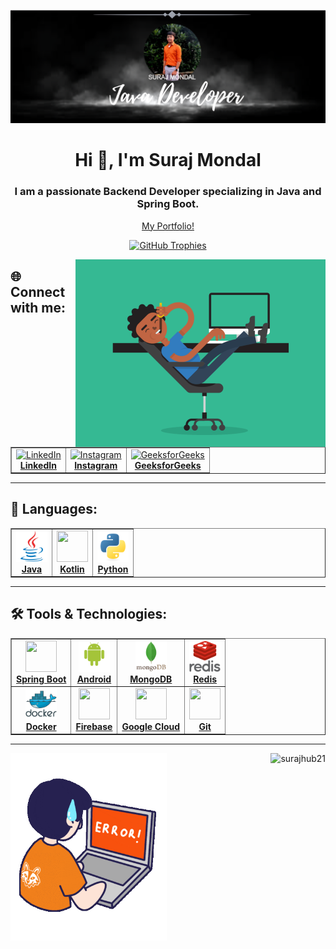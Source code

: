 ![logo](https://github.com/Surajhub21/Surajhub21/blob/main/GithubBio.png)

<h1 align="center">Hi 👋, I'm Suraj Mondal</h1>
<h3 align="center">I am a passionate Backend Developer specializing in Java and Spring Boot.</h3>

<p align="center">
  <a href="https://type.link/mondalsuroj386" target="blank">
   My Portfolio!
  </a>
</p>

<p align="center">
  <a href="https://github.com/ryo-ma/github-profile-trophy">
    <img src="https://github-profile-trophy.vercel.app/?username=surajhub21&margin-w=10" alt="GitHub Trophies"/>
  </a>
</p>

<img align="right" alt="Coding" width="400" src="https://github.com/Surajhub21/Surajhub21/blob/main/5eKX.gif">

## 🌐 Connect with me:

<table align="center" border="1" cellspacing="5" cellpadding="10">
  <tr>
    <td align="center">
      <a href="https://linkedin.com/in/suraj-mondal-134a06298/" target="blank">
        <img src="https://raw.githubusercontent.com/rahuldkjain/github-profile-readme-generator/master/src/images/icons/Social/linked-in-alt.svg" alt="LinkedIn" width="50"/>
        <br><b>LinkedIn</b>
      </a>
    </td>
    <td align="center">
      <a href="https://instagram.com/sm.suraj__/" target="blank">
        <img src="https://raw.githubusercontent.com/rahuldkjain/github-profile-readme-generator/master/src/images/icons/Social/instagram.svg" alt="Instagram" width="50"/>
        <br><b>Instagram</b>
      </a>
    </td>
    <td align="center">
      <a href="https://auth.geeksforgeeks.org/user/sm1suraj3tyg/" target="blank">
        <img src="https://raw.githubusercontent.com/rahuldkjain/github-profile-readme-generator/master/src/images/icons/Social/geeks-for-geeks.svg" alt="GeeksforGeeks" width="50"/>
        <br><b>GeeksforGeeks</b>
      </a>
    </td>
  </tr>
</table>


---

## 🚀 Languages:
<table align="center" border="1" cellspacing="5" cellpadding="10">
  <tr>
    <td align="center"><a href="https://www.java.com"><img src="https://raw.githubusercontent.com/devicons/devicon/master/icons/java/java-original.svg" width="50" height="50"/><br><b>Java</b></a></td>
    <td align="center"><a href="https://kotlinlang.org"><img src="https://www.vectorlogo.zone/logos/kotlinlang/kotlinlang-icon.svg" width="50" height="50"/><br><b>Kotlin</b></a></td>
    <td align="center"><a href="https://www.python.org"><img src="https://raw.githubusercontent.com/devicons/devicon/master/icons/python/python-original.svg" width="50" height="50"/><br><b>Python</b></a></td>
  </tr>
</table>

---

## 🛠️ Tools & Technologies:
<table align="center" border="1" cellspacing="5" cellpadding="10">
  <tr>
    <td align="center"><a href="https://spring.io/"><img src="https://www.vectorlogo.zone/logos/springio/springio-icon.svg" width="50" height="50"/><br><b>Spring Boot</b></a></td>
    <td align="center"><a href="https://developer.android.com"><img src="https://raw.githubusercontent.com/devicons/devicon/master/icons/android/android-original-wordmark.svg" width="50" height="50"/><br><b>Android</b></a></td>
    <td align="center"><a href="https://www.mongodb.com/"><img src="https://raw.githubusercontent.com/devicons/devicon/master/icons/mongodb/mongodb-original-wordmark.svg" width="50" height="50"/><br><b>MongoDB</b></a></td>
    <td align="center"><a href="https://redis.io"><img src="https://raw.githubusercontent.com/devicons/devicon/master/icons/redis/redis-original-wordmark.svg" width="50" height="50"/><br><b>Redis</b></a></td>
  </tr>
  <tr>
    <td align="center"><a href="https://www.docker.com/"><img src="https://raw.githubusercontent.com/devicons/devicon/master/icons/docker/docker-original-wordmark.svg" width="50" height="50"/><br><b>Docker</b></a></td>
    <td align="center"><a href="https://firebase.google.com/"><img src="https://www.vectorlogo.zone/logos/firebase/firebase-icon.svg" width="50" height="50"/><br><b>Firebase</b></a></td>
    <td align="center"><a href="https://cloud.google.com"><img src="https://www.vectorlogo.zone/logos/google_cloud/google_cloud-icon.svg" width="50" height="50"/><br><b>Google Cloud</b></a></td>
    <td align="center"><a href="https://git-scm.com/"><img src="https://www.vectorlogo.zone/logos/git-scm/git-scm-icon.svg" width="50" height="50"/><br><b>Git</b></a></td>
  </tr>
</table>

---

<p align="center">
  <img align="left" width="250" src="https://github.com/Surajhub21/Surajhub21/blob/main/Error.gif" width="400"/>
  <p><img align="right" src="https://github-readme-streak-stats.herokuapp.com/?user=surajhub21&" alt="surajhub21" /></p>
</p>

